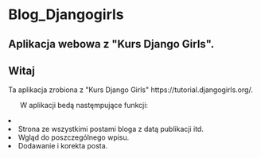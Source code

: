 # Blog_Djangogirls
<h2>Aplikacja webowa z "Kurs Django Girls".</h2>
<p></p>
<h2>Witaj</h2>
<p></p>
Ta aplikacja zrobiona z "Kurs Django Girls" https://tutorial.djangogirls.org/.
<p></p>
<ul>W aplikacji bedą nastęmpujące funkcji:</ul>
    <li><img src="https://share.getcloudapp.com/BluW7Dm7" alt="" sizes="" srcset="" ></li>
    <li>Strona ze wszystkimi postami bloga z datą publikacji itd.</li>
    <li>Wgląd do poszczególnego wpisu.</li>
    <li>Dodawanie i korekta posta.</li>

